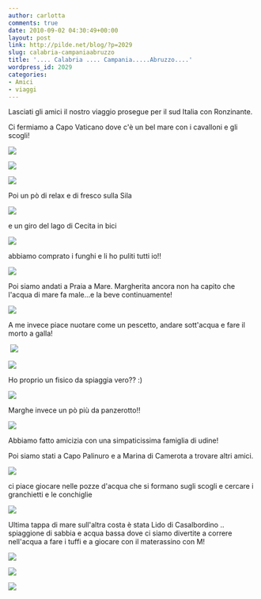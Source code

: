 ```yaml
---
author: carlotta
comments: true
date: 2010-09-02 04:30:49+00:00
layout: post
link: http://pilde.net/blog/?p=2029
slug: calabria-campaniaabruzzo
title: '.... Calabria .... Campania.....Abruzzo....'
wordpress_id: 2029
categories:
- Amici
- viaggi
---
```


Lasciati gli amici il nostro viaggio prosegue per il sud Italia con Ronzinante.

Ci fermiamo a Capo Vaticano dove c'è un bel mare con i cavalloni e gli scogli!

![](http://pilde.net/blog/wp-content/uploads/2010/08/capo_vaticano1.jpg)




![](http://pilde.net/blog/wp-content/uploads/2010/08/capo_vaticano2.jpg)




![](http://pilde.net/blog/wp-content/uploads/2010/08/capo_vaticano3.jpg)




Poi un pò di relax e di fresco sulla Sila

![](http://pilde.net/blog/wp-content/uploads/2010/08/a_spasso_sila.jpg)




e un giro del lago di Cecita in bici

![](http://pilde.net/blog/wp-content/uploads/2010/08/bici_sila.jpg)




abbiamo comprato i funghi e li ho puliti tutti io!!

![](http://pilde.net/blog/wp-content/uploads/2010/08/sila_funghi.jpg)




Poi siamo andati a Praia a Mare. Margherita ancora non ha capito che l'acqua di mare fa male...e la beve continuamente!

![](http://pilde.net/blog/wp-content/uploads/2010/08/praia.jpg)




A me invece piace nuotare come un pescetto, andare sott'acqua e fare il morto a galla!

 ![](http://pilde.net/blog/wp-content/uploads/2010/08/sottacqua2.jpg)




![](http://pilde.net/blog/wp-content/uploads/2010/08/morto_a_galla.jpg)




Ho proprio un fisico da spiaggia vero?? :)




![](http://pilde.net/blog/wp-content/uploads/2010/09/mati_mare.jpg)




Marghe invece un pò più da panzerotto!!

![](http://pilde.net/blog/wp-content/uploads/2010/09/panzerotto.jpg)




Abbiamo fatto amicizia con una simpaticissima famiglia di udine!

Poi siamo stati a Capo Palinuro e a Marina di Camerota a trovare altri amici.

![](http://pilde.net/blog/wp-content/uploads/2010/08/capo_palinuro1.jpg)




ci piace giocare nelle pozze d'acqua che si formano sugli scogli e cercare i granchietti e le conchiglie

![](http://pilde.net/blog/wp-content/uploads/2010/09/capo_palinuro2.jpg)




Ultima tappa di mare sull'altra costa è stata Lido di Casalbordino .. spiaggione di sabbia e acqua bassa dove ci siamo divertite a correre nell'acqua a fare i tuffi e a giocare con il materassino con M!

![](http://pilde.net/blog/wp-content/uploads/2010/09/materassino_mati.jpg)




![](http://pilde.net/blog/wp-content/uploads/2010/09/casalbordino.jpg)




![](http://pilde.net/blog/wp-content/uploads/2010/09/materassino.jpg)



